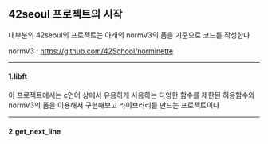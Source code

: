 ## 42seoul 프로젝트의 시작 ##


대부분의 42seoul의 프로젝트는 아래의 normV3의 폼을 기준으로 코드를 작성한다

normV3 : https://github.com/42School/norminette

-----

#### 1.libft ####

이 프로젝트에서는 c언어 상에서 유용하게 사용하는 다양한 함수를 제한된 허용함수와 normV3의 폼을 이용해서 구현해보고 라이브러리를 만드는 프로젝트이다

-----

#### 2.get_next_line ####
